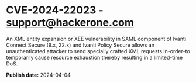 # CVE-2024-22023 - support@hackerone.com

An XML entity expansion or XEE vulnerability in SAML component of Ivanti Connect Secure (9.x, 22.x) and Ivanti Policy Secure allows an unauthenticated attacker to send specially crafted XML requests in-order-to temporarily cause resource exhaustion thereby resulting in a limited-time DoS. 

**Publish date:** 2024-04-04
